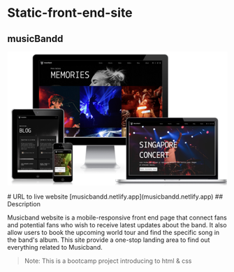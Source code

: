 # Static-front-end-site
## musicBandd
<img src="/image/musicband.png" style="display: block">
<br>
# URL to live website
[musicbandd.netlify.app](musicbandd.netlify.app)
## Description

Musicband website is a mobile-responsive front end page that connect fans and potential fans who wish to receive latest updates about the band. It also allow users to book the upcoming world tour and find the specific song in the band's album. This site provide a one-stop landing area to find out everything related to Musicband.

>Note: This is a bootcamp project introducing to html & css
